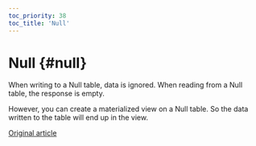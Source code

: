 ```yaml
---
toc_priority: 38
toc_title: 'Null'
---
```


# Null {#null}

When writing to a Null table, data is ignored. When reading from a Null table, the response is empty.

However, you can create a materialized view on a Null table. So the data written to the table will end up in the view.

[Original article](https://clickhouse.tech/docs/en/operations/table_engines/null/) <!--hide-->
